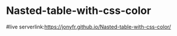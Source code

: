# Nasted-table-with-css-color
#live serverlink:https://jonyfr.github.io/Nasted-table-with-css-color/
